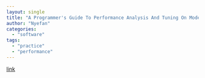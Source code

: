 ```yaml
---
layout: single
title: "A Programmer's Guide To Performance Analysis And Tuning On Modern CPUs"
author: "Nyefan"
categories:
  - "software"
tags:
  - "practice"
  - "performance"
---
```

[link](https://www.cppstories.com/2019/11/perfguidecpu/)